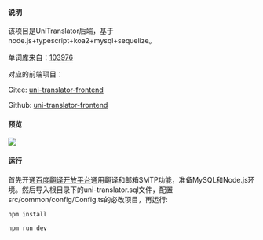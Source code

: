 #### 说明

该项目是UniTranslator后端，基于node.js+typescript+koa2+mysql+sequelize。

单词库来自：[103976](https://github.com/1eez/103976)

对应的前端项目：

Gitee: [uni-translator-frontend](https://gitee.com/youyouzhang/uni-translator-frontend)

Github: [uni-translator-frontend](https://github.com/zhangfh-cq/uni-translator-frontend)

#### 预览

![](https://cdn.jsdelivr.net/gh/zhangfh-cq/images@master/second-blog/16-1.png)

#### 运行

首先开通[百度翻译开放平台](http://api.fanyi.baidu.com/)通用翻译和邮箱SMTP功能，准备MySQL和Node.js环境。然后导入根目录下的uni-translator.sql文件，配置src/common/config/Config.ts的必改项目，再运行:

```
npm install
```

```
npm run dev
```



